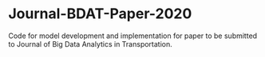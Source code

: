 # Journal-BDAT-Paper-2020
Code for model development and implementation for paper to be submitted to Journal of Big Data Analytics in Transportation.
